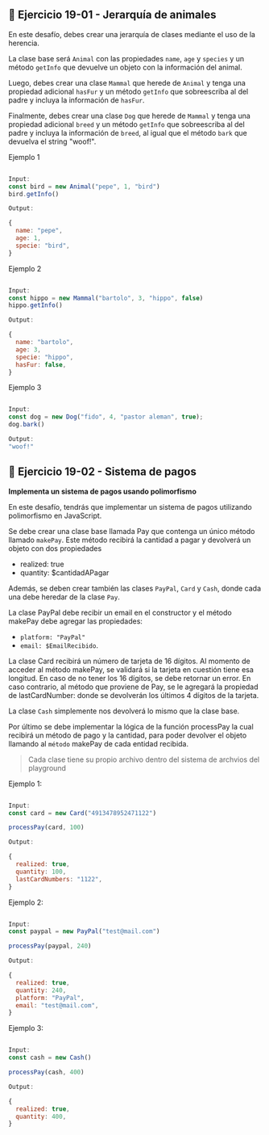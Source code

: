 ## 🔴 **Ejercicio 19-01 - Jerarquía de animales**

En este desafío, debes crear una jerarquía de clases mediante el uso de la herencia.

La clase base será `Animal` con las propiedades `name`, `age` y `species` y un método `getInfo` que devuelve un objeto con la información del animal.

Luego, debes crear una clase `Mammal` que herede de `Animal` y tenga una propiedad adicional `hasFur` y un método `getInfo` que sobreescriba al del padre y incluya la información de `hasFur`.

Finalmente, debes crear una clase `Dog` que herede de `Mammal` y tenga una propiedad adicional `breed` y un método `getInfo` que sobreescriba al del padre y incluya la información de `breed`, al igual que el método `bark` que devuelva el string "woof!".

Ejemplo 1

```jsx

Input:
const bird = new Animal("pepe", 1, "bird")
bird.getInfo()

Output:

{
  name: "pepe",
  age: 1,
  specie: "bird",
}
```

Ejemplo 2

```jsx

Input:
const hippo = new Mammal("bartolo", 3, "hippo", false)
hippo.getInfo()

Output:

{
  name: "bartolo",
  age: 3,
  specie: "hippo",
  hasFur: false,
}
```

Ejemplo 3

```jsx

Input:
const dog = new Dog("fido", 4, "pastor aleman", true);
dog.bark()

Output:
"woof!"
```

## 🔴 **Ejercicio 19-02 - Sistema de pagos**

**Implementa un sistema de pagos usando polimorfismo**

En este desafío, tendrás que implementar un sistema de pagos utilizando polimorfismo en JavaScript.

Se debe crear una clase base llamada Pay que contenga un único método llamado `makePay`. Este método recibirá la cantidad a pagar y devolverá un objeto con dos propiedades

- realized: true
- quantity: $cantidadAPagar

Además, se deben crear también las clases `PayPal`, `Card` y `Cash`, donde cada una debe heredar de la clase `Pay`.

La clase PayPal debe recibir un email en el constructor y el método makePay debe agregar las propiedades:

- `platform: "PayPal"`
- `email: $EmailRecibido`.

La clase Card recibirá un número de tarjeta de 16 dígitos. Al momento de acceder al método makePay, se validará si la tarjeta en cuestión tiene esa longitud. En caso de no tener los 16 dígitos, se debe retornar un error. En caso contrario, al método que proviene de Pay, se le agregará la propiedad de lastCardNumber: donde se devolverán los últimos 4 dígitos de la tarjeta.

La clase `Cash` simplemente nos devolverá lo mismo que la clase base.

Por último se debe implementar la lógica de la función processPay la cual recibirá un método de pago y la cantidad, para poder devolver el objeto llamando al `método` makePay de cada entidad recibida.

> Cada clase tiene su propio archivo dentro del sistema de archvios del playground
> 

Ejemplo 1:

```jsx

Input:
const card = new Card("4913478952471122")

processPay(card, 100)

Output:

{
  realized: true,
  quantity: 100,
  lastCardNumbers: "1122",
}
```

Ejemplo 2:

```jsx

Input:
const paypal = new PayPal("test@mail.com")

processPay(paypal, 240)

Output:

{
  realized: true,
  quantity: 240,
  platform: "PayPal",
  email: "test@mail.com",
}
```

Ejemplo 3:

```jsx

Input:
const cash = new Cash()

processPay(cash, 400)

Output:

{
  realized: true,
  quantity: 400,
}
```